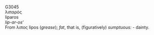 <body>
  <p>G3045<br>  λιπαρός  <br> liparos  <br><i>lip-ar-os‘ </i><br>From   λιπος    lipos   (<i>grease</i>); <i>fat</i>, that is, (figuratively) <i>sumptuous:</i> - dainty.<br></p>
 </body>